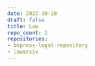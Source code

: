 ```yaml
---
date: 2022-10-28
draft: false
title: Law
repo_count: 2
repositories:
- bepress-legal-repository
- lawarxiv
---
```



